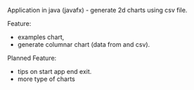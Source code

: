 Application in java (javafx) - generate 2d charts using csv file.

Feature:
- examples chart,
- generate columnar chart (data from and csv).

Planned Feature:
- tips on start app end exit.
- more type of charts
